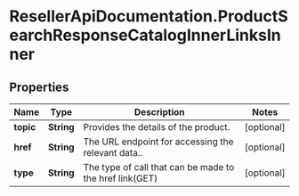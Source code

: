 # ResellerApiDocumentation.ProductSearchResponseCatalogInnerLinksInner

## Properties

Name | Type | Description | Notes
------------ | ------------- | ------------- | -------------
**topic** | **String** | Provides the details of the product. | [optional] 
**href** | **String** | The URL endpoint for accessing the relevant data.. | [optional] 
**type** | **String** | The type of call that can be made to the href link(GET) | [optional] 


